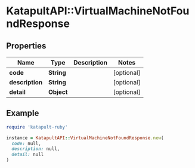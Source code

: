 # KatapultAPI::VirtualMachineNotFoundResponse

## Properties

| Name | Type | Description | Notes |
| ---- | ---- | ----------- | ----- |
| **code** | **String** |  | [optional] |
| **description** | **String** |  | [optional] |
| **detail** | **Object** |  | [optional] |

## Example

```ruby
require 'katapult-ruby'

instance = KatapultAPI::VirtualMachineNotFoundResponse.new(
  code: null,
  description: null,
  detail: null
)
```

